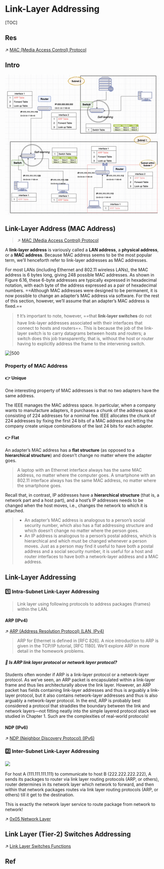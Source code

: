 # Link-Layer Addressing

[TOC]



## Res
↗ [MAC (Media Access Control) Protocol](../Switched%20Network%20Channels/Broadcast%20Channels/MAC%20(Media%20Access%20Control)%20Protocol/MAC%20(Media%20Access%20Control)%20Protocol.md)



## Intro

![](../../../../../../Assets/Pics/Screenshot%202023-06-12%20at%203.30.42%20PM.png)



## Link-Layer Address (MAC Address)
> ↗ [MAC (Media Access Control) Protocol](MAC%20(Media%20Access%20Control)%20Protocol.md)

A **link-layer address** is variously called a **LAN address**, a **physical address**, or a **MAC address**. Because MAC address seems to be the most popular term, we’ll henceforth refer to link-layer addresses as MAC addresses. 

For most LANs (including Ethernet and 802.11 wireless LANs), the MAC address is 6 bytes long, giving 248 possible MAC addresses. As shown in Figure 6.16, these 6-byte addresses are typically expressed in hexadecimal notation, with each byte of the address expressed as a pair of hexadecimal numbers. ==Although MAC addresses were designed to be permanent, it is now possible to change an adapter’s MAC address via software. For the rest of this section, however, we’ll assume that an adapter’s MAC address is fixed.==

> ❗ It’s important to note, however, ==that **link-layer switches** do not have link-layer addresses associated with their interfaces that connect to hosts and routers==. This is because the job of the link-layer switch is to carry datagrams between hosts and routers; a switch does this job transparently, that is, without the host or router having to explicitly address the frame to the intervening switch.


![|500](../../../../../../../../Assets/Pics/Screenshot%202023-06-02%20at%2010.09.47%20AM.png)


### Property of MAC Address
#### 👉 Unique 
One interesting property of MAC addresses is that no two adapters have the same address.

The IEEE manages the MAC address space. In particular, when a company wants to manufacture adapters, it purchases a chunk of the address space consisting of 224 addresses for a nominal fee. IEEE allocates the chunk of 224 addresses by fixing the first 24 bits of a MAC address and letting the company create unique combinations of the last 24 bits for each adapter.


#### 👉 Flat
An adapter’s MAC address has a **flat structure** (as opposed to a **hierarchical structure**) and doesn’t change no matter where the adapter goes.

> A laptop with an Ethernet interface always has the same MAC address, no matter where the computer goes. A smartphone with an 802.11 interface always has the same MAC address, no matter where the smartphone goes. 

Recall that, in contrast, IP addresses have a **hierarchical structure** (that is, a network part and a host part), and a host’s IP addresses needs to be changed when the host moves, i.e., changes the network to which it is attached. 

> - An adapter’s MAC address is analogous to a person’s social security number, which also has a flat addressing structure and which doesn’t change no matter where the person goes. 
> - An IP address is analogous to a person’s postal address, which is hierarchical and which must be changed whenever a person moves. Just as a person may find it useful to have both a postal address and a social security number, it is useful for a host and router interfaces to have both a network-layer address and a MAC address.



## Link-Layer Addressing
### 1️⃣ Intra-Subnet Link-Layer Addressing

> Link layer using following protocols to address packages (frames) within the LAN.

#### ARP (IPv4)
↗ [ARP (Address Resolution Protocol) (LAN, IPv4)](../../0x05%20Network%20Layer/🚙%20Data%20Plane%20(Forwarding)/ARP%20(Address%20Resolution%20Protocol)%20(LAN,%20IPv4)/ARP%20(Address%20Resolution%20Protocol)%20(LAN,%20IPv4).md)

> ARP for Ethernet is defined in [RFC 826]. A nice introduction to ARP is given in the TCP/IP tutorial, [RFC 1180]. We’ll explore ARP in more detail in the homework problems.

##### 🤨 Is ARP link layer protocol or network layer protocol?
Students often wonder if ARP is a link-layer protocol or a network-layer protocol. As we’ve seen, an ARP packet is encapsulated within a link-layer frame and thus lies architecturally above the link layer. However, an ARP packet has fields containing link-layer addresses and thus is arguably a link-layer protocol, but it also contains network-layer addresses and thus is also arguably a network-layer protocol. In the end, ARP is probably best considered a protocol that straddles the boundary between the link and network layers—not fitting neatly into the simple layered protocol stack we studied in Chapter 1. Such are the complexities of real-world protocols!


#### NDP (IPv6)
↗ [NDP (Neighbor Discovery Protocol) (IPv6)](../../0x05%20Network%20Layer/🚙%20Data%20Plane%20(Forwarding)/NDP%20(Neighbor%20Discovery%20Protocol)%20(IPv6)/NDP%20(Neighbor%20Discovery%20Protocol)%20(IPv6).md)


### 2️⃣ Inter-Subnet Link-Layer Addressing

![](../../../../../../../../Assets/Pics/Screenshot%202023-06-02%20at%2010.31.51%20AM.png)

For host A (111.111.111.111) to communicate to host B (222.222.222.222), A sends its packages to router via link layer routing protocols (ARP, or others), router determines in its network layer which network to forward, and then within that network packages routes via link layer routing protocols (ARP, or others) till it get to the destination. 

This is exactly the network layer service to route package from network to network!

↗ [0x05 Network Layer](../../0x05%20Network%20Layer/0x05%20Network%20Layer.md)



## Link Layer (Tier-2) Switches Addressing

↗ [Link Layer Switches Functions](Link%20Layer%20Network%20Devices/Link%20Layer%20(Tier-2)%20Switches/Link%20Layer%20Switches%20Functions.md)



## Ref

